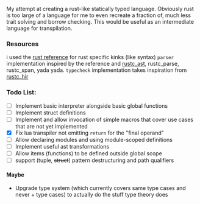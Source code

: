 My attempt at creating a rust-like statically typed language. Obviously rust is too large of a language for me to even recreate a fraction of, much less trait solving and borrow checking. This would be useful as an intermediate language for transpilation.

### Resources
i used the [rust reference](https://doc.rust-lang.org/reference/) for rust specific kinks (like syntax)
`parser` implementation inspired by the reference and [rustc_ast](https://github.com/rust-lang/rust/blob/master/compiler/rustc_ast), rustc_parse, rustc_span, yada yada.
`typecheck` implementation takes inspiration from [rustc_hir](https://github.com/rust-lang/rust/blob/master/compiler/rustc_hir/src/def.rs)

### Todo List:
- [ ] Implement basic interpreter alongside basic global functions
- [ ] Implement struct definitions
- [ ] Implement and allow invocation of simple macros that cover use cases that are not yet implemented
- [x] Fix lua transpiler not emitting `return` for the "final operand"
- [ ] Allow declaring modules and using module-scoped definitions
- [ ] Implement useful ast transformations
- [ ] Allow items (functions) to be defined outside global scope
- [ ] support (tuple, ~~struct~~) pattern destructuring and path qualifiers

#### Maybe
- Upgrade type system (which currently covers same type cases and never + type cases) to actually do the stuff type theory does